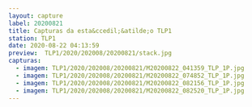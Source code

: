 ```yaml
---
layout: capture
label: 20200821
title: Capturas da esta&ccedil;&atilde;o TLP1
station: TLP1
date: 2020-08-22 04:13:59
preview:  TLP1/2020/202008/20200821/stack.jpg
capturas:
  - imagem: TLP1/2020/202008/20200821/M20200822_041359_TLP_1P.jpg
  - imagem: TLP1/2020/202008/20200821/M20200822_074852_TLP_1P.jpg
  - imagem: TLP1/2020/202008/20200821/M20200822_082156_TLP_1P.jpg
  - imagem: TLP1/2020/202008/20200821/M20200822_082520_TLP_1P.jpg
---
```

